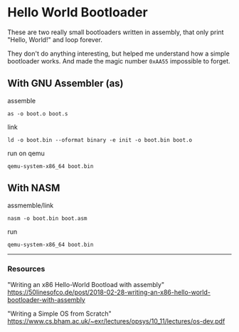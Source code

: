 # Hello World Bootloader

These are two really small bootloaders written in assembly, that only print "Hello, World!" and loop forever. 

They don't do anything interesting, but helped me understand how a simple bootloader works. And made the magic number `0xAA55` impossible to forget.


## With GNU Assembler (as)

assemble

`as -o boot.o boot.s`

link

`ld -o boot.bin --oformat binary -e init -o boot.bin boot.o`

run on qemu

`qemu-system-x86_64 boot.bin`

## With NASM

assmemble/link 

`nasm -o boot.bin boot.asm`

run

`qemu-system-x86_64 boot.bin`


---

### Resources 

"Writing an x86 Hello-World Bootload with assembly" https://50linesofco.de/post/2018-02-28-writing-an-x86-hello-world-bootloader-with-assembly

"Writing a Simple OS from Scratch" https://www.cs.bham.ac.uk/~exr/lectures/opsys/10_11/lectures/os-dev.pdf

